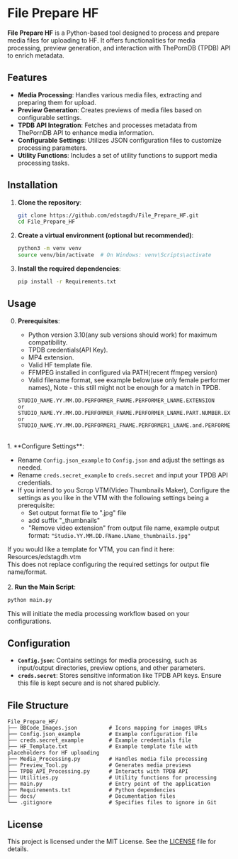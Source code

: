 # File Prepare HF

**File Prepare HF** is a Python-based tool designed to process and prepare media files for uploading to HF. It offers functionalities for media processing, preview generation, and interaction with ThePornDB (TPDB) API to enrich metadata.

## Features

- **Media Processing**: Handles various media files, extracting and preparing them for upload.
- **Preview Generation**: Creates previews of media files based on configurable settings.
- **TPDB API Integration**: Fetches and processes metadata from ThePornDB API to enhance media information.
- **Configurable Settings**: Utilizes JSON configuration files to customize processing parameters.
- **Utility Functions**: Includes a set of utility functions to support media processing tasks.

## Installation

1. **Clone the repository**:

   ```bash
   git clone https://github.com/edstagdh/File_Prepare_HF.git
   cd File_Prepare_HF
   ```

2. **Create a virtual environment (optional but recommended)**:

   ```bash
   python3 -m venv venv
   source venv/bin/activate  # On Windows: venv\Scripts\activate
   ```

3. **Install the required dependencies**:

   ```bash
   pip install -r Requirements.txt
   ```

## Usage

0. **Prerequisites**:

   - Python version 3.10(any sub versions should work) for maximum compatibility.
   - TPDB credentials(API Key).
   - MP4 extension.
   - Valid HF template file.
   - FFMPEG installed in configured via PATH(recent ffmpeg version)
   - Valid filename format, see example below(use only female performer names),
   Note - this still might not be enough for a match in TPDB.
   ```
   STUDIO_NAME.YY.MM.DD.PERFORMER_FNAME.PERFORMER_LNAME.EXTENSION
   or
   STUDIO_NAME.YY.MM.DD.PERFORMER_FNAME.PERFORMER_LNAME.PART.NUMBER.EXTENSION
   or
   STUDIO_NAME.YY.MM.DD.PERFORMER1_FNAME.PERFORMER1_LNAME.and.PERFORMER2_FNAME.PERFORMER2_LNAME.EXTENSION
   ```
<br>
1. **Configure Settings**:

   - Rename `Config.json_example` to `Config.json` and adjust the settings as needed.
   - Rename `creds.secret_example` to `creds.secret` and input your TPDB API credentials.
   - If you intend to you Scrop VTM(Video Thumbnails Maker), Configure the settings as you like in the VTM with the following settings being a prerequisite:
     - Set output format file to ".jpg" file
     - add suffix "_thumbnails"
     - "Remove video extension" from output file name, example output format:
     ```"Studio.YY.MM.DD.FName.LName_thumbnails.jpg"```
     
   If you would like a template for VTM, you can find it here: Resources/edstagdh.vtm
   <br>This does not replace configuring the required settings for output file name/format.  
<br>
2. **Run the Main Script**:

   ```bash
   python main.py
   ```

   This will initiate the media processing workflow based on your configurations.

## Configuration

- **`Config.json`**: Contains settings for media processing, such as input/output directories, preview options, and other parameters.
- **`creds.secret`**: Stores sensitive information like TPDB API keys. Ensure this file is kept secure and is not shared publicly.

## File Structure

```
File_Prepare_HF/
├── BBCode_Images.json          # Icons mapping for images URLs
├── Config.json_example         # Example configuration file
├── creds.secret_example        # Example credentials file
├── HF_Template.txt             # Example template file with placeholders for HF uploading
├── Media_Processing.py         # Handles media file processing
├── Preview_Tool.py             # Generates media previews
├── TPDB_API_Processing.py      # Interacts with TPDB API
├── Utilities.py                # Utility functions for processing
├── main.py                     # Entry point of the application
├── Requirements.txt            # Python dependencies
├── docs/                       # Documentation files
└── .gitignore                  # Specifies files to ignore in Git
```

## License

This project is licensed under the MIT License. See the [LICENSE](LICENSE) file for details.
